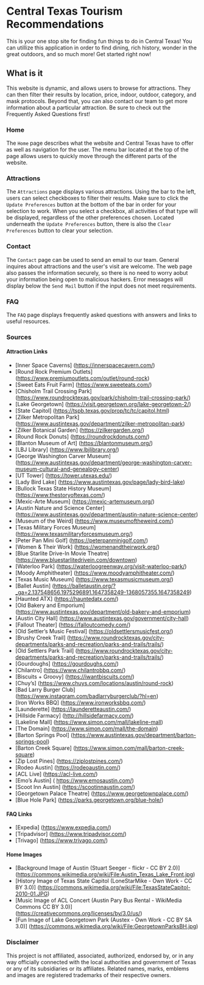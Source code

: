 # Central Texas Tourism Recommendations
This is your one stop site for finding fun things to do in Central Texas! You can utillize this application in order to find dining, rich history, wonder in the great outdoors, and so much more! Get started
right now!

## What is it
This website is dynamic, and allows users to browse for attractions. They can then filter their results by location, price, indoor, outdoor, category, and mask protocols. Beyond that, you can also contact our team to get more information about a particular attraction. Be sure to check out the Frequently Asked Questions first!

### Home
The `Home` page describes what the website and Central Texas have to offer as well as navigation for the user. The menu bar located at the top of the page allows users to quickly move through the different parts of the website.

### Attractions
The `Attractions` page displays various attractions. Using the bar to the left, users can select checkboxes to filter their results. Make sure to click the `Update Preferences` button at the bottom of the bar in order for your selection to work. When you select a checkbox, all activities of that type will be displayed, regardless of the other preferences chosen. Located underneath the `Update Preferences` button, there is also the `Clear Preferences` button to clear your selection.

### Contact
The `Contact` page can be used to send an email to our team. General inquires about attractions and the user's visit are welcome. The web page also passes the information securely, so there is no need to worry aobut your information being open to malicious hackers. Error messages will display below the `Send Mail` button if the input does not meet requirements.

### FAQ
The `FAQ` page displays frequently asked questions with answers and links to useful resources.

### Sources
#### Attraction Links
- [Inner Space Caverns] (https://innerspacecavern.com/)
- [Round Rock Premium Outlets] (https://www.premiumoutlets.com/outlet/round-rock)
- [Sweet Eats Fruit Farm] (https://www.sweeteats.com/)
- [Chisholm Trail Crossing Park] (https://www.roundrocktexas.gov/park/chisholm-trail-crossing-park/)
- [Lake Georgetown] (https://visit.georgetown.org/lake-georgetown-2/)
- [State Capitol] (https://tspb.texas.gov/prop/tc/tc/capitol.html)
- [Zilker Metropolitan Park] (https://www.austintexas.gov/department/zilker-metropolitan-park)
- [Zilker Botanical Garden] (https://zilkergarden.org/)
- [Round Rock Donuts] (https://roundrockdonuts.com/)
- [Blanton Museum of Art] (https://blantonmuseum.org/)
- [LBJ Library] (https://www.lbjlibrary.org/)
- [George Washington Carver Museum] (https://www.austintexas.gov/department/george-washington-carver-museum-cultural-and-genealogy-center)
- [UT Tower] (https://tower.utexas.edu/)
- [Lady Bird Lake] (https://www.austintexas.gov/page/lady-bird-lake)
- [Bullock Texas State History Museum] (https://www.thestoryoftexas.com/)
- [Mexic-Arte Museum] (https://mexic-artemuseum.org/)
- [Austin Nature and Science Center] (https://www.austintexas.gov/department/austin-nature-science-center)
- [Museum of the Weird] (https://www.museumoftheweird.com/)
- [Texas Military Forces Museum] (https://www.texasmilitaryforcesmuseum.org/)
- [Peter Pan Mini Golf] (https://peterpanminigolf.com/)
- [Women & Their Work] (https://womenandtheirwork.org/)
- [Blue Starlite Drive-In Movie Theatre] (https://www.bluestarlitedrivein.com/downtown)
- [Waterloo Park] (https://waterloogreenway.org/visit-waterloo-park/)
- [Moody Amphitheater] (https://www.moodyamphitheater.com/)
- [Texas Music Museum] (https://www.texasmusicmuseum.org/)
- [Ballet Austin] (https://balletaustin.org/?_ga=2.137548656.1975296891.1647358249-1368057355.1647358249)
- [Haunted ATX] (https://hauntedatx.com/)
- [Old Bakery and Emporium] (https://www.austintexas.gov/department/old-bakery-and-emporium)
- [Austin City Hall] (https://www.austintexas.gov/government/city-hall)
- [Fallout Theater] (https://falloutcomedy.com/)
- [Old Settler’s Music Festival] (https://oldsettlersmusicfest.org/)
- [Brushy Creek Trail] (https://www.roundrocktexas.gov/city-departments/parks-and-recreation/parks-and-trails/trails/)
- [Old Settlers Park Trail] (https://www.roundrocktexas.gov/city-departments/parks-and-recreation/parks-and-trails/trails/)
- [Gourdoughs] (https://gourdoughs.com/)
- [Chilantro] (https://www.chilantrobbq.com/)
- [Biscuits + Groovy] (https://iwantbiscuits.com/)
- [Chuy’s] (https://www.chuys.com/locations/austin/round-rock)
- [Bad Larry Burger Club] (https://www.instagram.com/badlarryburgerclub/?hl=en)
- [Iron Works BBQ] (https://www.ironworksbbq.com/)
- [Launderette] (https://launderetteaustin.com/)
- [Hillside Farmacy] (http://hillsidefarmacy.com/)
- [Lakeline Mall] (https://www.simon.com/mall/lakeline-mall)
- [The Domain] (https://www.simon.com/mall/the-domain)
- [Barton Springs Pool] (https://www.austintexas.gov/department/barton-springs-pool)
- [Barton Creek Square] (https://www.simon.com/mall/barton-creek-square)
- [Zip Lost Pines] (https://ziplostpines.com/)
- [Rodeo Austin] (https://rodeoaustin.com/)
- [ACL Live] (https://acl-live.com/)
- [Emo’s Austin] ( https://www.emosaustin.com/)
- [Scoot Inn Austin] (https://scootinnaustin.com/)
- [Georgetown Palace Theatre] (https://www.georgetownpalace.com/)
- [Blue Hole Park] (https://parks.georgetown.org/blue-hole/)

#### FAQ Links
- [Expedia] (https://www.expedia.com/)
- [Tripadvisor] (https://www.tripadvisor.com/)
- [Trivago] (https://www.trivago.com/)

#### Home Images
- [Background Image of Austin (Stuart Seeger - flickr - CC BY 2.0)] (https://commons.wikimedia.org/wiki/File:Austin_Texas_Lake_Front.jpg)
- [History Image of Texas State Capitol (LoneStarMike - Own Work - CC BY 3.0)] (https://commons.wikimedia.org/wiki/File:TexasStateCapitol-2010-01.JPG)
- [Music Image of ACL Concert (Austin Pary Bus Rental - WikiMedia Commons CC BY 3.0)] (https://creativecommons.org/licenses/by/3.0/us/)
- [Fun Image of Lake Georgetown Park (Austex - Own Work - CC BY SA 3.0)] (https://commons.wikimedia.org/wiki/File:GeorgetownParksBH.jpg)

### Disclaimer
This project is not affiliated, associated, authorized, endorsed by, or in any way officially connected with the local authorities and government of Texas or any of its subsidiaries or its affiliates. Related names, marks, emblems and images are registered trademarks of their respective owners.

